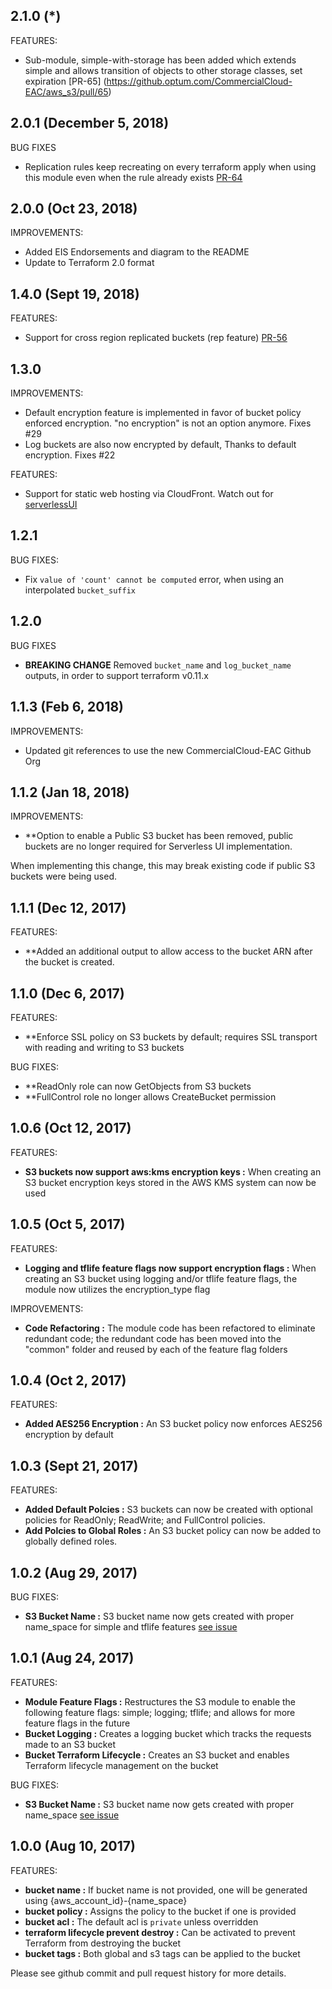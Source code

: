 ## 2.1.0 (*)
FEATURES:
* Sub-module, simple-with-storage has been added which extends simple and allows transition of objects to other storage classes, set expiration [PR-65]
  (https://github.optum.com/CommercialCloud-EAC/aws_s3/pull/65)

## 2.0.1 (December 5, 2018)
BUG FIXES
*  Replication rules keep recreating on every terraform apply when using this module even when the rule already exists [PR-64](https://github.optum.com/CommercialCloud-EAC/aws_s3/pull/64)


## 2.0.0 (Oct 23, 2018)
IMPROVEMENTS:
* Added EIS Endorsements and diagram to the README
* Update to Terraform 2.0 format

## 1.4.0 (Sept 19, 2018)
FEATURES:
* Support for cross region replicated buckets (rep feature) [PR-56](https://github.optum.com/CommercialCloud-EAC/aws_s3/pull/56)

## 1.3.0
IMPROVEMENTS:
* Default encryption feature is implemented in favor of bucket policy enforced encryption. "no encryption" is not an option anymore. Fixes #29
* Log buckets are also now encrypted by default, Thanks to default encryption. Fixes #22

FEATURES:
* Support for static web hosting via CloudFront. Watch out for [serverlessUI](https://github.optum.com/CommercialCloud-EAC/aws_serverlessui) 

## 1.2.1

BUG FIXES:

* Fix `value of 'count' cannot be computed` error, when using an interpolated `bucket_suffix`

## 1.2.0

BUG FIXES

* **BREAKING CHANGE** Removed `bucket_name` and `log_bucket_name` outputs, in order to support terraform v0.11.x

## 1.1.3 (Feb 6, 2018)

IMPROVEMENTS:
* Updated git references to use the new CommercialCloud-EAC Github Org

## 1.1.2 (Jan 18, 2018)
IMPROVEMENTS:
* **Option to enable a Public S3 bucket has been removed, public buckets are no longer required for Serverless UI implementation.

When implementing this change, this may break existing code if public S3 buckets were being used.

## 1.1.1 (Dec 12, 2017)
FEATURES:
* **Added an additional output to allow access to the bucket ARN after the bucket is created.

## 1.1.0 (Dec 6, 2017)
FEATURES:
* **Enforce SSL policy on S3 buckets by default; requires SSL transport with reading and writing to S3 buckets

BUG FIXES:
* **ReadOnly role can now GetObjects from S3 buckets
* **FullControl role no longer allows CreateBucket permission

## 1.0.6 (Oct 12, 2017)

FEATURES:
* **S3 buckets now support aws:kms encryption keys :** When creating an S3 bucket encryption keys stored in the AWS KMS system can now be used

## 1.0.5 (Oct 5, 2017)

FEATURES:
* **Logging and tflife feature flags now support encryption flags :** When creating an S3 bucket using logging and/or tflife feature flags, the module now utilizes the encryption_type flag

IMPROVEMENTS:
* **Code Refactoring :** The module code has been refactored to eliminate redundant code; the redundant code has been moved into the "common" folder and reused by each of the feature flag folders

## 1.0.4 (Oct 2, 2017)

FEATURES:
* **Added AES256 Encryption :** An S3 bucket policy now enforces AES256 encryption by default


## 1.0.3 (Sept 21, 2017)

FEATURES:
* **Added Default Polcies :** S3 buckets can now be created with optional policies for ReadOnly; ReadWrite; and FullControl policies.
* **Add Polcies to Global Roles :** An S3 bucket policy can now be added to globally defined roles.

## 1.0.2 (Aug 29, 2017)

BUG FIXES:
* **S3 Bucket Name :** S3 bucket name now gets created with proper name_space for simple and tflife features [see issue](https://github.optum.com/CommercialCloud-EAC-AWS/aws_s3/issues/14)

## 1.0.1 (Aug 24, 2017)

FEATURES:
* **Module Feature Flags :** Restructures the S3 module to enable the following feature flags: simple; logging; tflife; and allows for more feature flags in the future
* **Bucket Logging :** Creates a logging bucket which tracks the requests made to an S3 bucket
* **Bucket Terraform Lifecycle :** Creates an S3 bucket and enables Terraform lifecycle management on the bucket

BUG FIXES:
* **S3 Bucket Name :** S3 bucket name now gets created with proper name_space [see issue](https://github.optum.com/CommercialCloud-EAC/aws_s3/issues/12)

## 1.0.0 (Aug 10, 2017)

FEATURES:

* **bucket name :** If bucket name is not provided, one will be generated using {aws_account_id}-{name_space}
* **bucket policy :** Assigns the policy to the bucket if one is provided
* **bucket acl :** The default acl is `private` unless overridden
* **terraform lifecycle prevent destroy :** Can be activated to prevent Terraform from destroying the bucket
* **bucket tags :** Both global and s3 tags can be applied to the bucket

Please see github commit and pull request history for more details.
